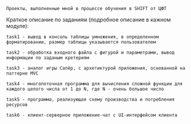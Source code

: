 ```
Проекты, выполненные мной в процессе обучения в SHIFT от ЦФТ
```

Краткое описание по заданиям (подробное описание в кажном модуле):

```
task1 - вывод в консоль таблицы умножения, в определенном форматировании, размер таблицы указывается пользователем
```
```
task2 - обработка входного файла с фигурой и параметрами, вывод информации по заданым кретериям
```
```
task3 - аналог игры Сапёр, с архетиктурой приложения, основанной на паттерне MVC
```
```
task4 - многопоточная программа для вычисления сложной функции для каждого целого числа от 1 до N, где N - очень большое число
```
```
task5 - программа, реализующая схему производства и потребления ресурсов
```
```
task6 - клиент-серверное приложение-чат с UI-интерфейсом клиента
```
